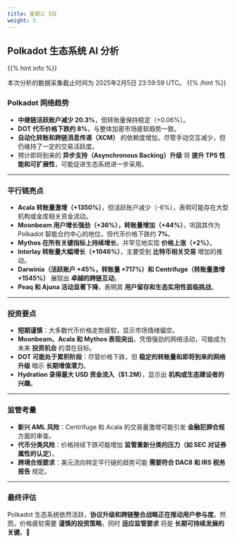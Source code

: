 ```yaml
---
title: 星期三 5日
weight: 5
---
```


## **Polkadot 生态系统 AI 分析**
{{% hint info %}}

本次分析的数据采集截止时间为 2025年2月5日 23:59:59 UTC。
{{% /hint %}}

### **Polkadot 网络趋势**
- **中继链活跃账户减少 20.3%**，但转账量保持稳定（+0.06%）。
- **DOT 代币价格下跌约 8%**，与整体加密市场疲软趋势一致。
- **自动化转账和跨链消息传递（XCM）** 的依赖度增加，尽管手动交互减少，但仍维持了一定的交易活跃度。
- 预计即将到来的 **异步支持（Asynchronous Backing）升级** 将 **提升 TPS 性能和可扩展性**，可能促进生态系统进一步采用。

---

### **平行链亮点**
- **Acala 转账量激增（+1350%）**，但活跃账户减少（-6%），表明可能存在大型机构或金库相关资金流动。
- **Moonbeam 用户增长强劲（+36%），转账量增加（+44%）**，巩固其作为 Polkadot 智能合约中心的地位，但代币价格下跌约 **7%**。
- **Mythos 在所有关键指标上持续增长**，并罕见地实现 **价格上涨（+2%）**。
- **Interlay 转账量大幅增长（+1046%）**，主要受到 **比特币相关交易** 增加的推动。
- **Darwinia（活跃账户 +45%，转账量 +717%）和 Centrifuge（转账量激增 +1545%）** 展现出 **卓越的跨链互动**。
- **Peaq 和 Ajuna 活动显著下降**，表明其 **用户留存和生态实用性面临挑战**。

---

### **投资要点**
- **短期谨慎**：大多数代币价格走势疲软，显示市场情绪偏空。
- **Moonbeam、Acala 和 Mythos 表现突出**，凭借强劲的网络活动，可能成为未来 **投资机会** 的潜在目标。
- **DOT 可能处于累积阶段**：尽管价格下跌，但 **稳定的转账量和即将到来的网络升级** 暗示 **长期增值潜力**。
- **Hydration 录得最大 USD 资金流入（$1.2M）**，显示出 **机构或生态建设者的兴趣**。

---

### **监管考量**
- **新兴 AML 风险**：Centrifuge 和 Acala 的交易量激增可能引发 **金融犯罪合规** 方面的审查。
- **代币分类风险**：价格持续下跌可能增加 **监管重新分类的压力（如 SEC 对证券属性的认定）**。
- **跨境合规要求**：美元流向特定平行链的趋势可能 **需要符合 DAC8 和 IRS 税务报告** 规定。

---

### **最终评估**
Polkadot 生态系统依然活跃，**协议升级和跨链整合战略正在推动用户参与度**。然而，价格疲软需要 **谨慎的投资策略**，同时 **适应监管要求** 将是 **长期可持续发展的关键**。🚀
